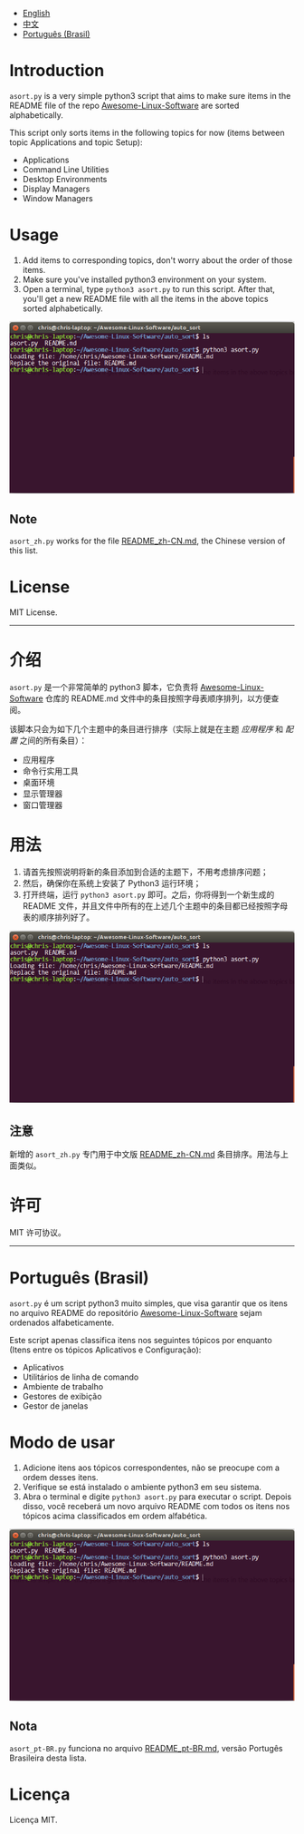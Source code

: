- [English](#introduction)
- [中文](#介绍)
- [Português (Brasil)](#português-brasil)

# Introduction
`asort.py` is a very simple python3 script that aims to make sure items in the README file of the repo [Awesome-Linux-Software](https://github.com/VoLuong/Awesome-Linux-Software) are sorted alphabetically.

This script only sorts items in the following topics for now (items between topic Applications and topic Setup):
- Applications
- Command Line Utilities
- Desktop Environments
- Display Managers
- Window Managers

# Usage
1. Add items to corresponding topics, don't worry about the order of those items.
1. Make sure you've installed python3 environment on your system.
1. Open a terminal, type `python3 asort.py` to run this script. After that, you'll get a new README file with all the items in the above topics sorted alphabetically.

![test screenshot](./test.png)

## Note
`asort_zh.py` works for the file [README_zh-CN.md](https://github.com/VoLuong/Awesome-Linux-Software/blob/master/README_zh-CN.md), the Chinese version of this list.

# License
MIT License.

---------------------------------------------
# 介绍
`asort.py` 是一个非常简单的 python3 脚本，它负责将 [Awesome-Linux-Software](https://github.com/VoLuong/Awesome-Linux-Software) 仓库的 README.md 文件中的条目按照字母表顺序排列，以方便查阅。

该脚本只会为如下几个主题中的条目进行排序（实际上就是在主题 *应用程序* 和 *配置* 之间的所有条目）：
- 应用程序
- 命令行实用工具
- 桌面环境
- 显示管理器
- 窗口管理器

# 用法
1. 请首先按照说明将新的条目添加到合适的主题下，不用考虑排序问题；
1. 然后，确保你在系统上安装了 Python3 运行环境；
1. 打开终端，运行 `python3 asort.py` 即可。之后，你将得到一个新生成的 README 文件，并且文件中所有的在上述几个主题中的条目都已经按照字母表的顺序排列好了。

![test 截图](./test.png)

## 注意
新增的 `asort_zh.py` 专门用于中文版 [README_zh-CN.md](https://github.com/VoLuong/Awesome-Linux-Software/blob/master/README_zh-CN.md) 条目排序。用法与上面类似。

# 许可
MIT 许可协议。

---------------------------------------------
# Português (Brasil)
`asort.py` é um script python3 muito simples, que visa garantir que os itens no arquivo README do repositório [Awesome-Linux-Software](https://github.com/VoLuong/Awesome-Linux-Software) sejam ordenados alfabeticamente.

Este script apenas classifica itens nos seguintes tópicos por enquanto (Itens entre os tópicos Aplicativos e Configuração):
- Aplicativos
- Utilitários de linha de comando
- Ambiente de trabalho
- Gestores de exibição
- Gestor de janelas

# Modo de usar
1. Adicione itens aos tópicos correspondentes, não se preocupe com a ordem desses itens.
1. Verifique se está instalado o ambiente python3 em seu sistema.
1. Abra o terminal e digite `python3 asort.py` para executar o script. Depois disso, você receberá um novo arquivo README com todos os itens nos tópicos acima classificados em ordem alfabética.

![test screenshot](./test.png)

## Nota
`asort_pt-BR.py` funciona no arquivo [README_pt-BR.md](https://github.com/VoLuong/Awesome-Linux-Software/blob/master/README_pt-BR.md), versão Portugês Brasileira desta lista.

# Licença
Licença MIT.
